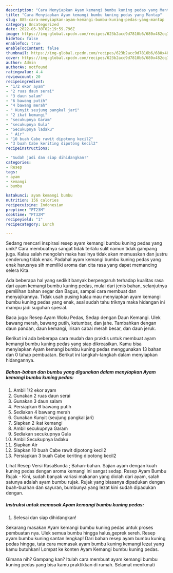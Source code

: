 ```yaml
---
description: "Cara Menyiapkan Ayam kemangi bumbu kuning pedas yang Mantap"
title: "Cara Menyiapkan Ayam kemangi bumbu kuning pedas yang Mantap"
slug: 885-cara-menyiapkan-ayam-kemangi-bumbu-kuning-pedas-yang-mantap
category: Uncategorized
date: 2022-05-30T02:19:59.796Z
image: https://img-global.cpcdn.com/recipes/623b2acc9d7810b6/680x482cq70/ayam-kemangi-bumbu-kuning-pedas-foto-resep-utama.jpg
hideToc: false
enableToc: true
enableTocContent: false
thumbnail: https://img-global.cpcdn.com/recipes/623b2acc9d7810b6/680x482cq70/ayam-kemangi-bumbu-kuning-pedas-foto-resep-utama.jpg
cover: https://img-global.cpcdn.com/recipes/623b2acc9d7810b6/680x482cq70/ayam-kemangi-bumbu-kuning-pedas-foto-resep-utama.jpg
author: Admin
authorAv: notfound
ratingvalue: 4.4
reviewcount: 20
recipeingredient:
- "1/2 ekor ayam"
- "2 ruas daun serai"
- "3 daun salam"
- "6 bawang putih"
- "4 bawang merah"
- " Kunyit seujung pangkal jari"
- "2 ikat kemangi"
- "secukupnya Garam"
- "secukupnya Gula"
- "Secukupnya ladaku"
- " Air"
- "10 buah Cabe rawit dipotong kecil2"
- "3 buah Cabe keriting dipotong kecil2"
recipeinstructions:

- "Sudah jadi dan siap dihidangkan!"
categories:
- Resep
tags:
- ayam
- kemangi
- bumbu

katakunci: ayam kemangi bumbu 
nutrition: 156 calories
recipecuisine: Indonesian
preptime: "PT23M"
cooktime: "PT32M"
recipeyield: "1"
recipecategory: Lunch

---
```





Sedang mencari inspirasi resep ayam kemangi bumbu kuning pedas yang unik? Cara membuatnya sangat tidak terlalu sulit namun tidak gampang juga. Kalau salah mengolah maka hasilnya tidak akan memuaskan dan justru cenderung tidak enak. Padahal ayam kemangi bumbu kuning pedas yang enak harusnya sih memiliki aroma dan cita rasa yang dapat memancing selera Kita.





Ada beberapa hal yang sedikit banyak berpengaruh terhadap kualitas rasa dari ayam kemangi bumbu kuning pedas, mulai dari jenis bahan, selanjutnya pemilihan bahan segar dan Bagus, sampai cara membuat dan menyajikannya. Tidak usah pusing kalau mau menyiapkan ayam kemangi bumbu kuning pedas yang enak,      asal sudah tahu triknya maka hidangan ini mampu jadi suguhan spesial.














Baca juga: Resep Ayam Woku Pedas, Sedap dengan Daun Kemangi. Ulek bawang merah, bawang putih, ketumbar, dan jahe. Tambahkan dengan daun pandan, daun kemangi, irisan cabai merah besar, dan daun jeruk.






Berikut ini ada beberapa cara mudah dan praktis untuk membuat ayam kemangi bumbu kuning pedas yang siap dikreasikan. Kamu bisa menyiapkan Ayam kemangi bumbu kuning pedas menggunakan 13 bahan dan 0 tahap pembuatan. Berikut ini langkah-langkah dalam menyiapkan hidangannya.

<!--inarticleads1-->

##### Bahan-bahan dan bumbu yang digunakan dalam menyiapkan Ayam kemangi bumbu kuning pedas:

1. Ambil 1/2 ekor ayam
1. Gunakan 2 ruas daun serai
1. Gunakan 3 daun salam
1. Persiapkan 6 bawang putih
1. Sediakan 4 bawang merah
1. Gunakan  Kunyit (seujung pangkal jari)
1. Siapkan 2 ikat kemangi
1. Ambil secukupnya Garam
1. Sediakan secukupnya Gula
1. Ambil Secukupnya ladaku
1. Siapkan  Air
1. Siapkan 10 buah Cabe rawit dipotong kecil2
1. Persiapkan 3 buah Cabe keriting dipotong kecil2


Lihat Resep Versi RasaBunda ; Bahan-bahan. Sajian ayam dengan kuah kuning pedas dengan aroma kemangi ini sangat sedap. Resep Ayam Bumbu Rujak - Kini, sudah banyak variasi makanan yang diolah dari ayam, salah satunya adalah ayam bumbu rujak. Rujak yang biasanya dipadukan dengan buah-buahan dan sayuran, bumbunya yang lezat kini sudah dipadukan dengan. 

<!--inarticleads2-->

##### Instruksi untuk memasak Ayam kemangi bumbu kuning pedas:


1. Selesai dan siap dihidangkan!

Sekarang masakan Ayam kemangi bumbu kuning pedas untuk proses pembuatan nya. Ulek semua bumbu hingga halus,geprek sereh. Resep ayam bumbu kuning santan lengkap! Dari bahan resep ayam bumbu kuning pedas hingga, tata cara memasak ayam bumbu kuning kemangi lezat yang kamu butuhkan! Lompat ke konten Ayam Kemangi bumbu kuning pedas. 

Gimana nih? Gampang kan? Itulah cara membuat ayam kemangi bumbu kuning pedas yang bisa kamu praktikkan di rumah. Selamat menikmati

